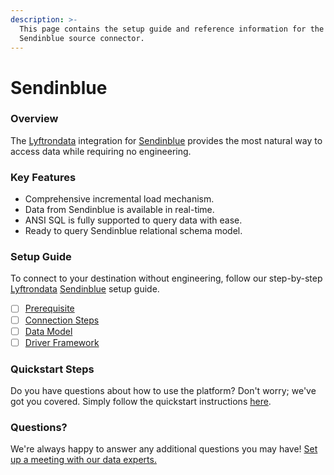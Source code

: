 ```yaml
---
description: >-
  This page contains the setup guide and reference information for the
  Sendinblue source connector.
---
```


# Sendinblue

### Overview

The [Lyftrondata](https://www.lyftrondata.com/) integration for [Sendinblue](https://www.lyftrondata.com/integration/marketing-analytics/sendinblue/) provides the most natural way to access data while requiring no engineering.

### Key Features

* Comprehensive incremental load mechanism.
* Data from Sendinblue is available in real-time.
* ANSI SQL is fully supported to query data with ease.
* Ready to query Sendinblue relational schema model.

### Setup Guide

To connect to your destination without engineering, follow our step-by-step [Lyftrondata](https://www.lyftrondata.com/) [Sendinblue](https://www.lyftrondata.com/integration/marketing-analytics/sendinblue/) setup guide.

* [ ] [Prerequisite](prerequisite.md)
* [ ] [Connection Steps](connection-steps.md)
* [ ] [Data Model](data-model/erd.md)
* [ ] [Driver Framework](driver-framework/)

### Quickstart Steps

Do you have questions about how to use the platform? Don't worry; we've got you covered. Simply follow the quickstart instructions [here](../../).

### Questions? <a href="#questions" id="questions"></a>

We're always happy to answer any additional questions you may have! [Set up a meeting with our data experts.](https://www.lyftrondata.com/book-a-meeting/)
